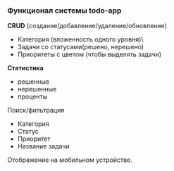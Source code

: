 ### Функционал системы todo-app
**CRUD** (создание/добавление/удаление/обновление)

 - Категория (вложенность одного уровня)\
 - Задачи со статусами(решено, нерешено)
 - Приоритеты с цветом (чтобы выделять задачи)

**Статистика**
 - решенные 
 - нерешенные
 - проценты

Поиск/фильтрация

 - Категория
 - Статус
 - Приоритет
 - Название задачи

Отображение на мобильном устройстве.

